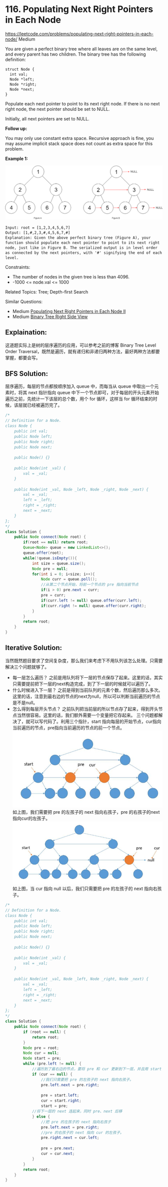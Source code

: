 # 116. Populating Next Right Pointers in Each Node
<https://leetcode.com/problems/populating-next-right-pointers-in-each-node/>
Medium

You are given a perfect binary tree where all leaves are on the same level, and every parent has two children. The binary tree has the following definition:

```
struct Node {
  int val;
  Node *left;
  Node *right;
  Node *next;
}
```

Populate each next pointer to point to its next right node. If there is no next right node, the next pointer should be set to NULL.

Initially, all next pointers are set to NULL.

 

**Follow up:**

You may only use constant extra space.
Recursive approach is fine, you may assume implicit stack space does not count as extra space for this problem.
 

**Example 1:**

![alt text](../resources/116_sample.png)

    Input: root = [1,2,3,4,5,6,7]
    Output: [1,#,2,3,#,4,5,6,7,#]
    Explanation: Given the above perfect binary tree (Figure A), your function should populate each next pointer to point to its next right node, just like in Figure B. The serialized output is in level order as connected by the next pointers, with '#' signifying the end of each level.
 

Constraints:

* The number of nodes in the given tree is less than 4096.
* -1000 <= node.val <= 1000


Related Topics: Tree; Depth-first Search

Similar Questions: 
* Medium [Populating Next Right Pointers in Each Node II](https://leetcode.com/problems/populating-next-right-pointers-in-each-node-ii/)
* Medium [Binary Tree Right Side View](https://leetcode.com/problems/binary-tree-right-side-view/)

## Explaination: 

这道题实际上是树的层序遍历的应用，可以参考之前的博客 Binary Tree Level Order Traversal，既然是遍历，就有递归和非递归两种方法，最好两种方法都要掌握，都要会写。

## BFS Solution: 
层序遍历，每层的节点都按顺序加入 queue 中，而每当从 queue 中取出一个元素时，将其 next 指针指向 queue 中下一个节点即可，对于每层的开头元素开始遍历之前，先统计一下该层的总个数，用个 for 循环，这样当 for 循环结束的时候，该层就已经被遍历完了。


```java
/*
// Definition for a Node.
class Node {
    public int val;
    public Node left;
    public Node right;
    public Node next;

    public Node() {}
    
    public Node(int _val) {
        val = _val;
    }

    public Node(int _val, Node _left, Node _right, Node _next) {
        val = _val;
        left = _left;
        right = _right;
        next = _next;
    }
};
*/
class Solution {
    public Node connect(Node root) {
        if(root == null) return root;
        Queue<Node> queue = new LinkedList<>();
        queue.offer(root);
        while(!queue.isEmpty()){
            int size = queue.size();
            Node pre = null;
            for(int i = 0; i<size; i++){
                Node curr = queue.poll();
                //从第二个节点开始，将前一个节点的 pre 指向当前节点
                if(i > 0) pre.next = curr;
                pre = curr;
                if(curr.left != null) queue.offer(curr.left);
                if(curr.right != null) queue.offer(curr.right);
            }
        }
        return root;
    }
}
```

## Iterative Solution: 
当然既然题目要求了空间复杂度，那么我们来考虑下不用队列该怎么处理。只需要解决三个问题就够了。
* 每一层怎么遍历？
  之前是用队列将下一层的节点保存了起来。这里的话，其实只需要提前把下一层的next构造完成，到了下一层的时候就可以遍历了。
* 什么时候进入下一层？
  之前是得到当前队列的元素个数，然后遍历那么多次。这里的话，注意到最右边的节点的next为null，所以可以判断当前遍历的节点是不是null。
* 怎么得到每层开头节点？
  之前队列把当前层的所以节点存了起来，得到开头节点当然很容易。这里的话，我们额外需要一个变量把它存起来。
三个问题都解决了，就可以写代码了。利用三个指针，start 指向每层的开始节点，cur指向当前遍历的节点，pre指向当前遍历的节点的前一个节点。
![alt text](../resources/116_3.jpg)
如上图，我们需要把 pre 的左孩子的 next 指向右孩子，pre 的右孩子的next指向cur的左孩子。
![alt text](../resources/116_4.jpg)
如上图，当 cur 指向 null 以后，我们只需要把 pre 的左孩子的 next 指向右孩子。

```java
/*
// Definition for a Node.
class Node {
    public int val;
    public Node left;
    public Node right;
    public Node next;

    public Node() {}
    
    public Node(int _val) {
        val = _val;
    }

    public Node(int _val, Node _left, Node _right, Node _next) {
        val = _val;
        left = _left;
        right = _right;
        next = _next;
    }
};
*/
class Solution {
    public Node connect(Node root) {
        if (root == null) {
            return root;
        }
        Node pre = root;
        Node cur = null;
        Node start = pre;
        while (pre.left != null) {
            //遍历到了最右边的节点，要将 pre 和 cur 更新到下一层，并且用 start 记录
            if (cur == null) {
                //我们只需要把 pre 的左孩子的 next 指向右孩子。
                pre.left.next = pre.right;

                pre = start.left;
                cur = start.right;
                start = pre;
            //将下一层的 next 连起来，同时 pre、next 后移
            } else {
                //把 pre 的左孩子的 next 指向右孩子
                pre.left.next = pre.right;
                //pre 的右孩子的 next 指向 cur 的左孩子。
                pre.right.next = cur.left;

                pre = pre.next;
                cur = cur.next;
            }
        }
        return root;
    }
}
```
